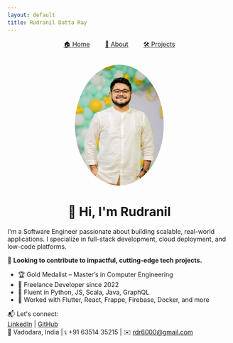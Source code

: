 ```yaml
---
layout: default
title: Rudranil Datta Ray
---
```


<nav style="text-align:center; margin-bottom: 2rem;">
  <a href="/index.html" style="margin: 0 15px;">🏠 Home</a>
  <a href="/about.html" style="margin: 0 15px;">👤 About</a>
  <a href="/projects.html" style="margin: 0 15px;">🛠 Projects</a>
</nav>

<div align="center">
  <img src="assets/profile.jpg" alt="Rudranil Datta Ray" width="200" style="border-radius: 50%;" />
  <h1>👋 Hi, I'm Rudranil</h1>
</div>

I'm a Software Engineer passionate about building scalable, real-world applications. I specialize in full-stack development, cloud deployment, and low-code platforms.

🎯 **Looking to contribute to impactful, cutting-edge tech projects.**

- 🏆 Gold Medalist – Master’s in Computer Engineering  
- 💼 Freelance Developer since 2022  
- 🧠 Fluent in Python, JS, Scala, Java, GraphQL  
- 🔧 Worked with Flutter, React, Frappe, Firebase, Docker, and more

📬 Let's connect:  
[LinkedIn](https://www.linkedin.com/in/rudranildray) | [GitHub](https://github.com/rdr6000)  
📍 Vadodara, India | 📞 +91 63514 35215 | ✉️ rdr6000@gmail.com
